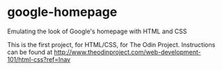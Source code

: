 # google-homepage
Emulating the look of Google's homepage with HTML and CSS

This is the first project, for HTML/CSS, for The Odin Project. 
Instructions can be found at http://www.theodinproject.com/web-development-101/html-css?ref=lnav